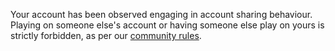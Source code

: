 Your account has been observed engaging in account sharing behaviour. Playing on someone else's account or having someone else play on yours is strictly forbidden, as per our [community rules](https://osu.ppy.sh/help/wiki/Rules).
